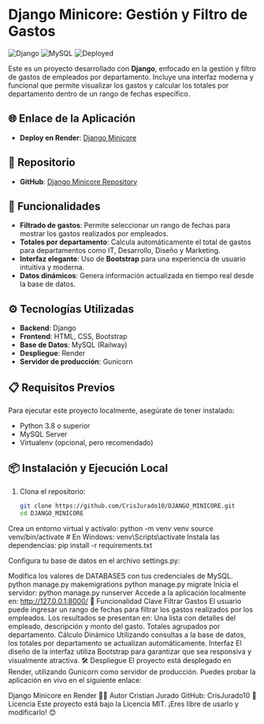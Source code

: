 # Django Minicore: Gestión y Filtro de Gastos

![Django](https://img.shields.io/badge/Framework-Django-green)
![MySQL](https://img.shields.io/badge/Database-MySQL-blue)
![Deployed](https://img.shields.io/badge/Deployed-on_Render-orange)

Este es un proyecto desarrollado con **Django**, enfocado en la gestión y filtro de gastos de empleados por departamento. Incluye una interfaz moderna y funcional que permite visualizar los gastos y calcular los totales por departamento dentro de un rango de fechas específico.

## 🌐 Enlace de la Aplicación
- **Deploy en Render**: [Django Minicore](https://django-gastos-filtro-mvc.onrender.com/)

## 📂 Repositorio
- **GitHub**: [Django Minicore Repository](https://github.com/CrisJurado10/DJANGO_MINICORE.git)

## 🚀 Funcionalidades
- **Filtrado de gastos**: Permite seleccionar un rango de fechas para mostrar los gastos realizados por empleados.
- **Totales por departamento**: Calcula automáticamente el total de gastos para departamentos como IT, Desarrollo, Diseño y Marketing.
- **Interfaz elegante**: Uso de **Bootstrap** para una experiencia de usuario intuitiva y moderna.
- **Datos dinámicos**: Genera información actualizada en tiempo real desde la base de datos.

## ⚙️ Tecnologías Utilizadas
- **Backend**: Django
- **Frontend**: HTML, CSS, Bootstrap
- **Base de Datos**: MySQL (Railway)
- **Despliegue**: Render
- **Servidor de producción**: Gunicorn

## 📋 Requisitos Previos
Para ejecutar este proyecto localmente, asegúrate de tener instalado:
- Python 3.8 o superior
- MySQL Server
- Virtualenv (opcional, pero recomendado)

## 📦 Instalación y Ejecución Local
1. Clona el repositorio:
   ```bash
   git clone https://github.com/CrisJurado10/DJANGO_MINICORE.git
   cd DJANGO_MINICORE
Crea un entorno virtual y actívalo:
python -m venv venv
source venv/bin/activate  # En Windows: venv\Scripts\activate
Instala las dependencias:
pip install -r requirements.txt

Configura tu base de datos en el archivo settings.py:

Modifica los valores de DATABASES con tus credenciales de MySQL.
python manage.py makemigrations
python manage.py migrate
Inicia el servidor:
python manage.py runserver
Accede a la aplicación localmente en: http://127.0.0.1:8000/
📜 Funcionalidad Clave
Filtrar Gastos
El usuario puede ingresar un rango de fechas para filtrar los gastos realizados por los empleados. Los resultados se presentan en:
Una lista con detalles del empleado, descripción y monto del gasto.
Totales agrupados por departamento.
Cálculo Dinámico
Utilizando consultas a la base de datos, los totales por departamento se actualizan automáticamente.
Interfaz
El diseño de la interfaz utiliza Bootstrap para garantizar que sea responsiva y visualmente atractiva.
🛠 Despliegue
El proyecto está desplegado en Render, utilizando Gunicorn como servidor de producción. Puedes probar la aplicación en vivo en el siguiente enlace:

Django Minicore en Render
🧑‍💻 Autor
Cristian Jurado
GitHub: CrisJurado10
📄 Licencia
Este proyecto está bajo la Licencia MIT. ¡Eres libre de usarlo y modificarlo! 😊
